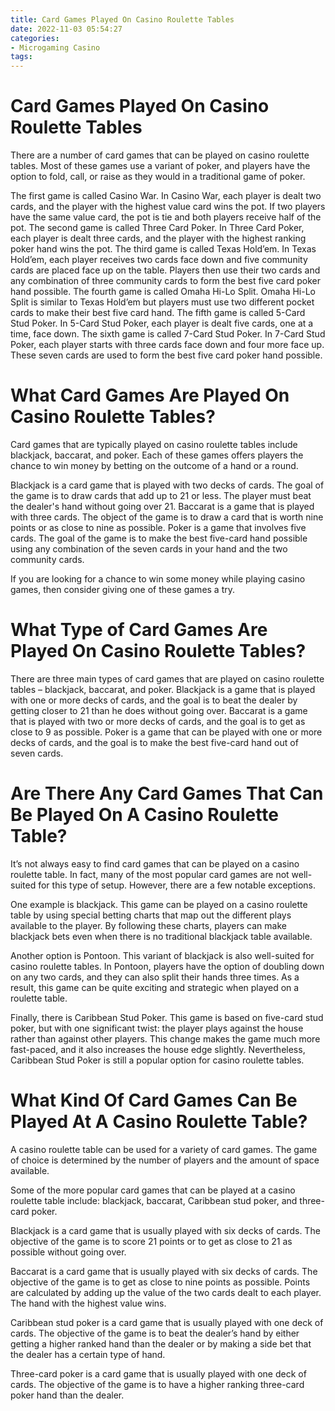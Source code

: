```yaml
---
title: Card Games Played On Casino Roulette Tables
date: 2022-11-03 05:54:27
categories:
- Microgaming Casino
tags:
---
```



#  Card Games Played On Casino Roulette Tables

There are a number of card games that can be played on casino roulette tables. Most of these games use a variant of poker, and players have the option to fold, call, or raise as they would in a traditional game of poker.

The first game is called Casino War. In Casino War, each player is dealt two cards, and the player with the highest value card wins the pot. If two players have the same value card, the pot is tie and both players receive half of the pot. The second game is called Three Card Poker. In Three Card Poker, each player is dealt three cards, and the player with the highest ranking poker hand wins the pot. The third game is called Texas Hold’em. In Texas Hold’em, each player receives two cards face down and five community cards are placed face up on the table. Players then use their two cards and any combination of three community cards to form the best five card poker hand possible. The fourth game is called Omaha Hi-Lo Split. Omaha Hi-Lo Split is similar to Texas Hold’em but players must use two different pocket cards to make their best five card hand. The fifth game is called 5-Card Stud Poker. In 5-Card Stud Poker, each player is dealt five cards, one at a time, face down. The sixth game is called 7-Card Stud Poker. In 7-Card Stud Poker, each player starts with three cards face down and four more face up. These seven cards are used to form the best five card poker hand possible.

#  What Card Games Are Played On Casino Roulette Tables?

Card games that are typically played on casino roulette tables include blackjack, baccarat, and poker. Each of these games offers players the chance to win money by betting on the outcome of a hand or a round.

Blackjack is a card game that is played with two decks of cards. The goal of the game is to draw cards that add up to 21 or less. The player must beat the dealer's hand without going over 21. Baccarat is a game that is played with three cards. The object of the game is to draw a card that is worth nine points or as close to nine as possible. Poker is a game that involves five cards. The goal of the game is to make the best five-card hand possible using any combination of the seven cards in your hand and the two community cards.

If you are looking for a chance to win some money while playing casino games, then consider giving one of these games a try.

#  What Type of Card Games Are Played On Casino Roulette Tables?

There are three main types of card games that are played on casino roulette tables – blackjack, baccarat, and poker. Blackjack is a game that is played with one or more decks of cards, and the goal is to beat the dealer by getting closer to 21 than he does without going over. Baccarat is a game that is played with two or more decks of cards, and the goal is to get as close to 9 as possible. Poker is a game that can be played with one or more decks of cards, and the goal is to make the best five-card hand out of seven cards.

#  Are There Any Card Games That Can Be Played On A Casino Roulette Table?

It’s not always easy to find card games that can be played on a casino roulette table. In fact, many of the most popular card games are not well-suited for this type of setup. However, there are a few notable exceptions.

One example is blackjack. This game can be played on a casino roulette table by using special betting charts that map out the different plays available to the player. By following these charts, players can make blackjack bets even when there is no traditional blackjack table available.

Another option is Pontoon. This variant of blackjack is also well-suited for casino roulette tables. In Pontoon, players have the option of doubling down on any two cards, and they can also split their hands three times. As a result, this game can be quite exciting and strategic when played on a roulette table.

Finally, there is Caribbean Stud Poker. This game is based on five-card stud poker, but with one significant twist: the player plays against the house rather than against other players. This change makes the game much more fast-paced, and it also increases the house edge slightly. Nevertheless, Caribbean Stud Poker is still a popular option for casino roulette tables.

#  What Kind Of Card Games Can Be Played At A Casino Roulette Table?

A casino roulette table can be used for a variety of card games. The game of choice is determined by the number of players and the amount of space available.

Some of the more popular card games that can be played at a casino roulette table include: blackjack, baccarat, Caribbean stud poker, and three-card poker.

Blackjack is a card game that is usually played with six decks of cards. The objective of the game is to score 21 points or to get as close to 21 as possible without going over.

Baccarat is a card game that is usually played with six decks of cards. The objective of the game is to get as close to nine points as possible. Points are calculated by adding up the value of the two cards dealt to each player. The hand with the highest value wins.

Caribbean stud poker is a card game that is usually played with one deck of cards. The objective of the game is to beat the dealer’s hand by either getting a higher ranked hand than the dealer or by making a side bet that the dealer has a certain type of hand.

Three-card poker is a card game that is usually played with one deck of cards. The objective of the game is to have a higher ranking three-card poker hand than the dealer.